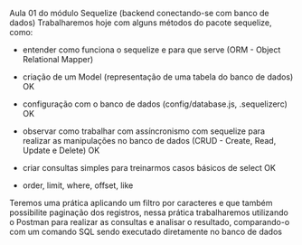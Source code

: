 Aula 01 do módulo Sequelize (backend conectando-se com banco de dados)
Trabalharemos hoje com alguns métodos do pacote sequelize, como:

- entender como funciona o sequelize e para que serve 
(ORM - Object Relational Mapper)
- criação de um Model (representação de uma tabela do banco de dados) OK
- configuração com o banco de dados (config/database.js, .sequelizerc) OK
- observar como trabalhar com assíncronismo com sequelize para realizar 
as manipulações no banco de dados (CRUD - Create, Read, Update e Delete) OK

- criar consultas simples para treinarmos casos básicos de select OK
- order, limit, where, offset, like

Teremos uma prática aplicando um filtro por caracteres e
que também possibilite paginação dos registros, nessa prática
trabalharemos utilizando o Postman para realizar as consultas 
e analisar o resultado, comparando-o com um comando SQL sendo
executado diretamente no banco de dados